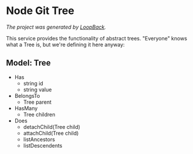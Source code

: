 # Node Git Tree

_The project was generated by [LoopBack](http://loopback.io)._

This service provides the functionality of abstract trees. "Everyone" knows
what a Tree is, but we're defining it here anyway:

## Model: Tree

- Has
  - string id
  - string value
- BelongsTo
  - Tree parent
- HasMany
  - Tree children
- Does
  - detachChild(Tree child)
  - attachChild(Tree child)
  - listAncestors
  - listDescendents
